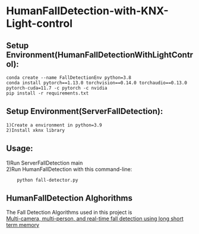 # HumanFallDetection-with-KNX-Light-control

## Setup Environment(HumanFallDetectionWithLightControl):
```shell script
conda create --name FallDetectionEnv python=3.8
conda install pytorch==1.13.0 torchvision==0.14.0 torchaudio==0.13.0 pytorch-cuda=11.7 -c pytorch -c nvidia
pip install -r requirements.txt
```
## Setup Environment(ServerFallDetection):
```shell script
1)Create a environment in python=3.9
2)Install xknx library
```
## Usage:
1)Run ServerFallDetection main<br>
2)Run HumanFallDetection with this command-line:<br>
```shell script
	python fall-detector.py
```

## HumanFallDetection Alghorithms
The Fall Detection Algorithms used in this project is <br>[Multi-camera, multi-person, and real-time fall detection using long short term memory](https://doi.org/10.1117/12.2580700)</br>

